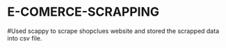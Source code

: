 # E-COMERCE-SCRAPPING
#Used scappy to scrape shopclues website and stored the scrapped data into csv file.
